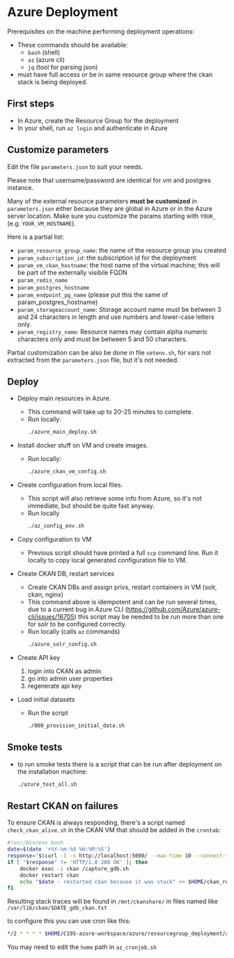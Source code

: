 # Azure Deployment

Prerequisites on the machine performing deployment operations:

- These commands should be available:
  - `bash` (shell)
  - `az` (azure cli)
  - `jq` (tool for parsing json)
- must have full access or be in same resource group where the ckan stack is being deployed.

## First steps

- In Azure, create the Resource Group for the deployment
- In your shell, run `az login` and authenticate in Azure

## Customize parameters

Edit the file `parameters.json` to suit your needs.  

Please note that username/password are identical for vm and postgres instance.

Many of the external resource parameters **must be customized** in `parameters.json` either because they are global in Azure or in the Azure server location.
Make sure you customize the params starting with `YOUR_` (e.g. `YOUR_VM_HOSTNAME`).

Here is a partial list:

- `param_resource_group_name`: the name of the resource group you created
- `param_subscription_id`: the subscription id for the deployment
- `param_vm_ckan_hostname`: the host name of the virtual machine; this will be part of the externally visibile FQDN
- `param_redis_name`
- `param_postgres_hostname`
- `param_endpoint_pg_name` (please put this the same of param_postgres_hostname)
- `param_storageaccount_name`: Storage account name must be between 3 and 24 characters in length and use numbers and lower-case letters only.
- `param_registry_name`: Resource names may contain alpha numeric characters only and must be between 5 and 50 characters.

Partial customization can be also be done in file `setenv.sh`, for vars not extracted from the `parameters.json` file, but it's not needed.


## Deploy 

- Deploy main resources in Azure. 
  - This command will take up to 20-25 minutes to complete.
  - Run locally:
    ```bash
    ./azure_main_deploy.sh
    ```

- Install docker stuff on VM and create images.
  - Run locally:
    ```bash
    ./azure_ckan_vm_config.sh
    ```

- Create configuration from local files.
  - This script will also retrieve some info from Azure, so it's not immediate, but should be quite fast anyway.
  - Run locally 
    ```bash
    ./az_config_env.sh
    ```
- Copy configuration to VM
  - Previous script should have printed a full `scp` command line. Run it locally to copy local generated configuration file to VM.


- Create CKAN DB, restart services
  - Create CKAN DBs and assign privs, restart containers in VM (solr, ckan, nginx)
  - This command above is idempotent and can be run several times, due to a current bug in Azure CLI (https://github.com/Azure/azure-cli/issues/16705) this script may be needed to be run more than one for solr to be configured correctly.
  - Run locally (calls `az` commands)
    ```bash
    ./azure_solr_config.sh
    ```

- Create API key
  1. login into CKAN as admin
  1. go into admin user properties
  1. regenerate api key

- Load initial datasets
  - Run the script
    ```bash
    ./000_provision_initial_data.sh
    ```

## Smoke tests

- to run smoke tests there is a script that can be run after deployment on the installation machine:

  ```bash
  ./azure_test_all.sh
  ```

## Restart CKAN on failures

To ensure CKAN is always responding, there's a script named `check_ckan_alive.sh` in the CKAN VM that should be added in the `crontab`:

```bash
#!usr/bin/env bash
date=$(date '+%Y-%m-%d %H:%M:%S')
response="$(curl -I -s http://localhost:5000/ --max-time 10 --connect-timeout 10 | head -1 | tr -d '\r')"
if [ "$response" != 'HTTP/1.0 200 OK' ]; then
    docker exec -i ckan /capture_gdb.sh      
    docker restart ckan
   	echo "$date - restarted ckan because it was stuck" >> $HOME/ckan_restart_log
fi
```

Resulting stack traces will be found in `/mnt/ckanshare/` in files named like `/var/lib/ckan/$DATE_gdb_ckan.txt`

to configure this you can use cron like this:

```bash
*/2 * * * * $HOME/C195-azure-workspace/azure/resourcegroup_deployment/az_scripts/az_cronjob.sh
```

You may need to edit the `home` path in `az_cronjob.sh`
